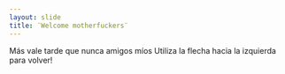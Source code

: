 ```yaml
---
layout: slide
title: ¨Welcome motherfuckers¨
---
```

Más vale tarde que nunca amigos míos
Utiliza la flecha hacia la izquierda para volver!
